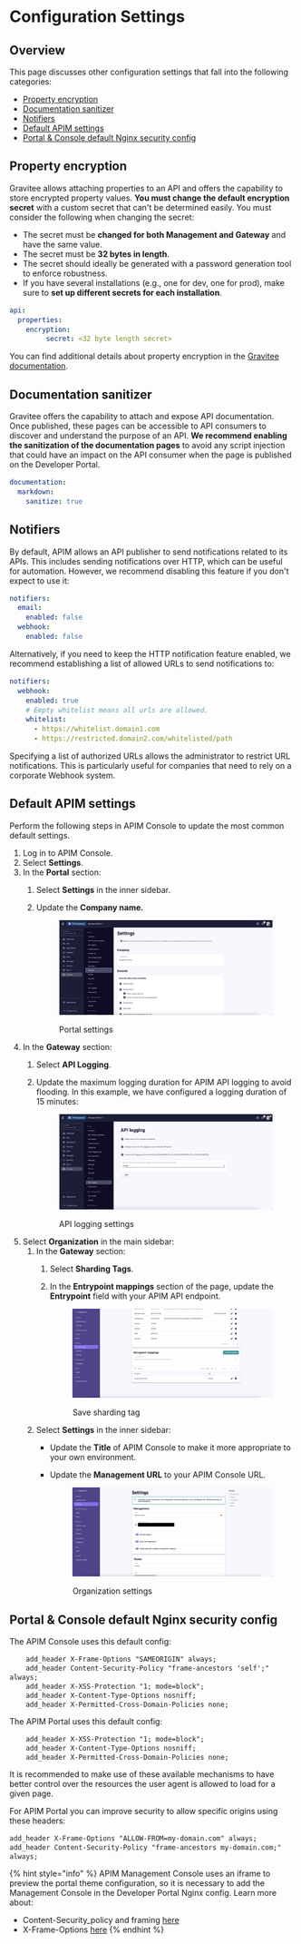# Configuration Settings

## Overview

This page discusses other configuration settings that fall into the following categories:

* [Property encryption](configuration-settings.md#property-encryption)
* [Documentation sanitizer](configuration-settings.md#documentation-sanitizer)
* [Notifiers](configuration-settings.md#notifiers)
* [Default APIM settings](configuration-settings.md#default-apim-settings)
* [Portal & Console default Nginx security config](configuration-settings.md#portal-and-console-default-nginx-security-config)

## Property encryption

Gravitee allows attaching properties to an API and offers the capability to store encrypted property values. **You must change the default encryption secret** with a custom secret that can't be determined easily. You must consider the following when changing the secret:

* The secret must be **changed for both Management and Gateway** and have the same value.
* The secret must be **32 bytes in length**.
* The secret should ideally be generated with a password generation tool to enforce robustness.
* If you have several installations (e.g., one for dev, one for prod), make sure to **set up different secrets for each installation**.

```yaml
api:
  properties:
    encryption:
         secret: <32 byte length secret>
```

You can find additional details about property encryption in the [Gravitee documentation](https://documentation.gravitee.io/apim/guides/policy-design/v2-api-policy-design-studio#encryption).

## Documentation sanitizer

Gravitee offers the capability to attach and expose API documentation. Once published, these pages can be accessible to API consumers to discover and understand the purpose of an API. **We recommend enabling the sanitization of the documentation pages** to avoid any script injection that could have an impact on the API consumer when the page is published on the Developer Portal.

```yaml
documentation:
  markdown:
    sanitize: true
```

## Notifiers

By default, APIM allows an API publisher to send notifications related to its APIs. This includes sending notifications over HTTP, which can be useful for automation. However, we recommend disabling this feature if you don't expect to use it:

```yaml
notifiers:
  email:
    enabled: false
  webhook:
    enabled: false
```

Alternatively, if you need to keep the HTTP notification feature enabled, we recommend establishing a list of allowed URLs to send notifications to:

```yaml
notifiers:
  webhook:
    enabled: true
    # Empty whitelist means all urls are allowed.
    whitelist:
      - https://whitelist.domain1.com
      - https://restricted.domain2.com/whitelisted/path
```

Specifying a list of authorized URLs allows the administrator to restrict URL notifications. This is particularly useful for companies that need to rely on a corporate Webhook system.

## Default APIM settings

Perform the following steps in APIM Console to update the most common default settings.

1. Log in to APIM Console.
2. Select **Settings**.
3. In the **Portal** section:
   1. Select **Settings** in the inner sidebar.
   2.  Update the **Company name.**&#x20;

       <figure><img src="../../../.gitbook/assets/prod_def apim1.png" alt=""><figcaption><p>Portal settings</p></figcaption></figure>
4. In the **Gateway** section:
   1. Select **API Logging**.
   2.  Update the maximum logging duration for APIM API logging to avoid flooding. In this example, we have configured a logging duration of 15 minutes:&#x20;

       <figure><img src="../../../.gitbook/assets/prod_def apim2.png" alt=""><figcaption><p>API logging settings</p></figcaption></figure>
5. Select **Organization** in the main sidebar:
   1. In the **Gateway** section:
      1. Select **Sharding Tags**.
      2.  In the **Entrypoint mappings** section of the page, update the **Entrypoint** field with your APIM API endpoint.&#x20;

          <figure><img src="../../../.gitbook/assets/prod_def apim3.png" alt=""><figcaption><p>Save sharding tag</p></figcaption></figure>
   2. Select **Settings** in the inner sidebar:
      * Update the **Title** of APIM Console to make it more appropriate to your own environment.
      *   Update the **Management URL** to your APIM Console URL.&#x20;

          <figure><img src="../../../.gitbook/assets/prod_def apim4.png" alt=""><figcaption><p>Organization settings</p></figcaption></figure>

## Portal & Console default Nginx security config

The APIM Console uses this default config:

```nginx
    add_header X-Frame-Options "SAMEORIGIN" always;
    add_header Content-Security-Policy "frame-ancestors 'self';" always;
    add_header X-XSS-Protection "1; mode=block";
    add_header X-Content-Type-Options nosniff;
    add_header X-Permitted-Cross-Domain-Policies none;
```

The APIM Portal uses this default config:

```nginx
    add_header X-XSS-Protection "1; mode=block";
    add_header X-Content-Type-Options nosniff;
    add_header X-Permitted-Cross-Domain-Policies none;
```

It is recommended to make use of these available mechanisms to have better control over the resources the user agent is allowed to load for a given page.

For APIM Portal you can improve security to allow specific origins using these headers:

```nginx
add_header X-Frame-Options "ALLOW-FROM=my-domain.com" always;
add_header Content-Security-Policy "frame-ancestors my-domain.com;" always;
```

{% hint style="info" %}
APIM Management Console uses an iframe to preview the portal theme configuration, so it is necessary to add the Management Console in the Developer Portal Nginx config. Learn more about:

* Content-Security\_policy and framing [here](https://developer.mozilla.org/en-US/docs/Web/HTTP/Headers/Content-Security-Policy/frame-ancestors)
* X-Frame-Options [here](https://developer.mozilla.org/en-US/docs/Web/HTTP/Headers/X-Frame-Options)
{% endhint %}
